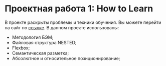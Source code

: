 # Проектная работа 1: How to Learn
В проекте раскрыты проблемы и техники обучения. Вы можете перейти на сайт по [ссылке](https://nail-ya.github.io/how-to-learn/index.html). 
В данном проекте использованы:

* Методология БЭМ;
* Файловая структура NESTED;
* Flexbox;
* Семантическая разметка;
* Абсолютное и относительное позиционирование; 
 
